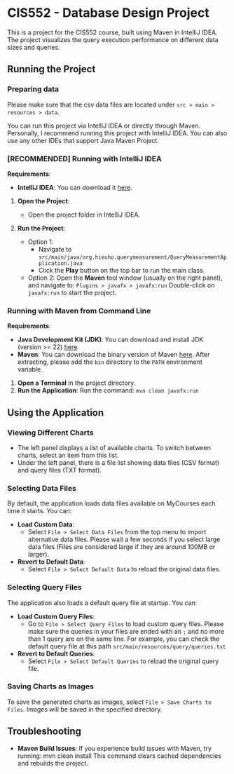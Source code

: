 # CIS552 - Database Design Project

This is a project for the CIS552 course, built using Maven in IntelliJ IDEA.
The project visualizes the query execution performance on different data sizes and queries.

## Running the Project

### Preparing data

Please make sure that the csv data files are located under ```src > main > resources > data```.

You can run this project via IntelliJ IDEA or directly through Maven.
Personally, I recommend running this project with IntelliJ IDEA.
You can also use any other IDEs that support Java Maven Project.

### [RECOMMENDED] Running with IntelliJ IDEA

**Requirements**:
- **IntelliJ IDEA**: You can download it [here](https://www.jetbrains.com/idea/).

1. **Open the Project**:
   - Open the project folder in IntelliJ IDEA.

2. **Run the Project**:
   - Option 1:
     - Navigate to ```src/main/java/org.hieuho.querymeasurement/QueryMeasurementApplication.java```
     - Click the **Play** button on the top bar to run the main class.
   - Option 2: Open the **Maven** tool window (usually on the right panel), and navigate to:
     ```Plugins > javafx > javafx:run```
     Double-click on ```javafx:run``` to start the project.

### Running with Maven from Command Line

**Requirements**:
- **Java Development Kit (JDK)**: You can download and install JDK (version >= 22) [here](https://www.oracle.com/java/technologies/downloads/).
- **Maven**: You can download the binary version of Maven [here](https://maven.apache.org/download.cgi). After extracting, please add the ```bin``` directory to the ```PATH``` environment variable.

1. **Open a Terminal** in the project directory.
2. **Run the Application**:
   Run the command: ```mvn clean javafx:run```

## Using the Application

### Viewing Different Charts

- The left panel displays a list of available charts. To switch between charts, select an item from this list.
- Under the left panel, there is a file list showing data files (CSV format) and query files (TXT format).

### Selecting Data Files

By default, the application loads data files available on MyCourses each time it starts. You can:

- **Load Custom Data**:
   - Select ```File > Select Data Files``` from the top menu to import alternative data files. Please wait a few seconds if you select large data files (Files are considered large if they are around 100MB or larger).
- **Revert to Default Data**:
   - Select ```File > Select Default Data``` to reload the original data files.

### Selecting Query Files

The application also loads a default query file at startup. You can:

- **Load Custom Query Files**:
   - Go to ```File > Select Query Files``` to load custom query files. Please make sure the queries in your files are ended with an ```;``` and no more than 1 query are on the same line. For example, you can check the default query file at this path ```src/main/resources/query/queries.txt```
- **Revert to Default Queries**:
   - Select ```File > Select Default Queries``` to reload the original query file.

### Saving Charts as Images

To save the generated charts as images, select ```File > Save Charts to Files```. Images will be saved in the specified directory.

## Troubleshooting

- **Maven Build Issues**: If you experience build issues with Maven, try running:
  mvn clean install
  This command clears cached dependencies and rebuilds the project.

